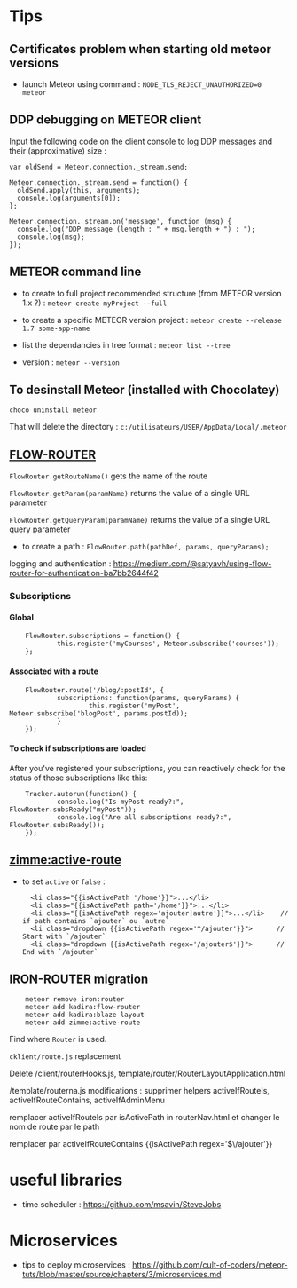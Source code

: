 # Tips

## Certificates problem when starting old meteor versions
- launch Meteor using command : `NODE_TLS_REJECT_UNAUTHORIZED=0 meteor`

## DDP debugging on METEOR client
Input the following code on the client console to log DDP messages and their (approximative) size : 
```
var oldSend = Meteor.connection._stream.send;

Meteor.connection._stream.send = function() {
  oldSend.apply(this, arguments);
  console.log(arguments[0]);
};

Meteor.connection._stream.on('message', function (msg) {
  console.log("DDP message (length : " + msg.length + ") : ");
  console.log(msg);
});
```

## METEOR command line

- to create to full project recommended structure (from METEOR version 1.x ?) : `meteor create myProject --full`

- to create a specific METEOR version project : `meteor create --release 1.7 some-app-name`

- list the dependancies in tree format : `meteor list --tree`

- version : `meteor --version`

## To desinstall Meteor (installed with Chocolatey)
`choco uninstall meteor`

That will delete the directory : `c:/utilisateurs/USER/AppData/Local/.meteor`

## [FLOW-ROUTER](https://github.com/kadirahq/flow-router#api)

`FlowRouter.getRouteName()` gets the name of the route

`FlowRouter.getParam(paramName)` returns the value of a single URL parameter

`FlowRouter.getQueryParam(paramName)` returns the value of a single URL query parameter

- to create a path : `FlowRouter.path(pathDef, params, queryParams);`

logging and authentication : https://medium.com/@satyavh/using-flow-router-for-authentication-ba7bb2644f42

### Subscriptions
#### Global

        FlowRouter.subscriptions = function() {
                this.register('myCourses', Meteor.subscribe('courses'));
        };
        
#### Associated with a route

        FlowRouter.route('/blog/:postId', {
                subscriptions: function(params, queryParams) {
                        this.register('myPost', Meteor.subscribe('blogPost', params.postId));
                }
        });

#### To check if subscriptions are loaded

After you've registered your subscriptions, you can reactively check for the status of those subscriptions like this:

        Tracker.autorun(function() {
                console.log("Is myPost ready?:", FlowRouter.subsReady("myPost"));
                console.log("Are all subscriptions ready?:", FlowRouter.subsReady());
        });

## [zimme:active-route](https://github.com/meteor-activeroute/legacy)

- to set `active` or `false` :

        <li class="{{isActivePath '/home'}}">...</li>
        <li class="{{isActivePath path='/home'}}">...</li>
        <li class="{{isActivePath regex='ajouter|autre'}}">...</li>    // if path contains `ajouter` ou `autre`
        <li class="dropdown {{isActivePath regex='^/ajouter'}}">      // Start with `/ajouter`
        <li class="dropdown {{isActivePath regex='/ajouter$'}}">      // End with `/ajouter`
 

## IRON-ROUTER migration

        meteor remove iron:router
        meteor add kadira:flow-router
        meteor add kadira:blaze-layout
        meteor add zimme:active-route

Find where `Router` is used.

`cklient/route.js` replacement

Delete /client/routerHooks.js, template/router/RouterLayoutApplication.html

/template/routerna.js modifications : supprimer helpers activeIfRouteIs, activeIfRouteContains, activeIfAdminMenu

remplacer activeIfRouteIs par isActivePath in routerNav.html et changer le nom de route par le path

remplacer par activeIfRouteContains {{isActivePath regex='$\\/ajouter'}}

# useful libraries

- time scheduler : https://github.com/msavin/SteveJobs

# Microservices

- tips to deploy microservices : https://github.com/cult-of-coders/meteor-tuts/blob/master/source/chapters/3/microservices.md

